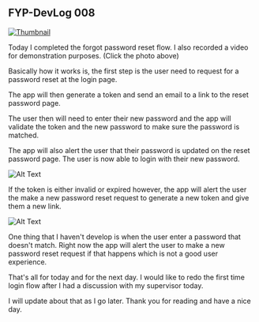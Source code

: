 ## FYP-DevLog 008


[![Thumbnail](https://img.youtube.com/vi/w8mok_2O_40/hqdefault.jpg)](https://youtu.be/w8mok_2O_40)

Today I completed the forgot password reset flow. I also recorded a video for demonstration purposes. (Click the photo above)

Basically how it works is, the first step is the user need to request for a password reset at the login page. 

The app will then generate a token and send an email to a link to the reset password page.

The user then will need to enter their new password and the app will validate the token and the new password to make sure the password is matched.

The app will also alert the user that their password is updated on the reset password page. The user is now able to login with their new password.

![Alt Text](https://dev-to-uploads.s3.amazonaws.com/i/7f3x6di0mob4oxmb79et.png)

If the token is either invalid or expired however, the app will alert the user the make a new password reset request to generate a new token and give them a new link.


![Alt Text](https://dev-to-uploads.s3.amazonaws.com/i/8y8ydnngnk279w0wd2l4.png)

One thing that I haven't develop is when the user enter a password that doesn't match. Right now the app will alert the user to make a new password reset request if that happens which is not a good user experience. 

That's all for today and for the next day. I would like to redo the first time login flow after I had a discussion with my supervisor today.

I will update about that as I go later. Thank you for reading and have a nice day.